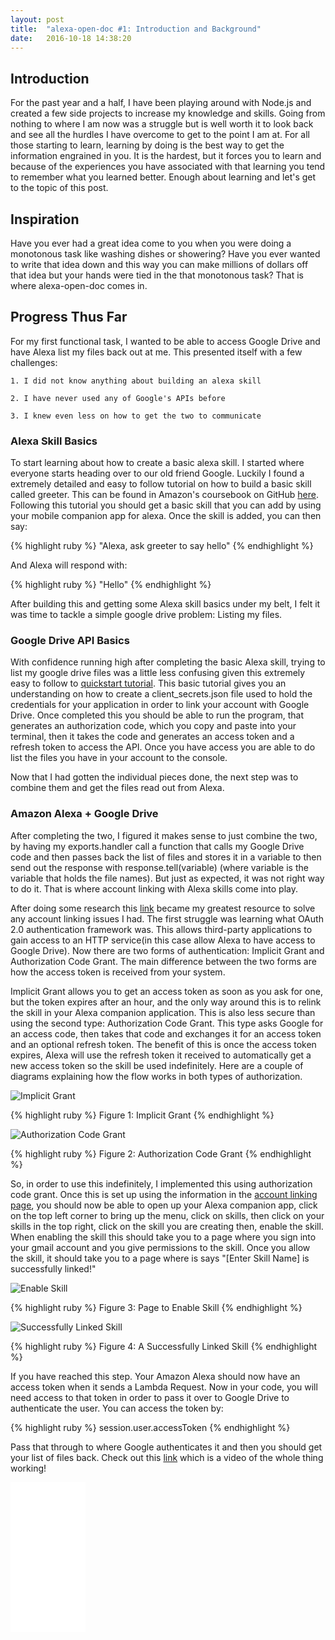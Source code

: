 ```yaml
---
layout: post
title:  "alexa-open-doc #1: Introduction and Background"
date:   2016-10-18 14:38:20 
---
```


## Introduction 


For the past year and a half, I have been playing around with Node.js and created a few side projects to increase my knowledge and skills.  Going from nothing to where I am now was a struggle but is well worth it to look back and see all the hurdles I have overcome to get to the point I am at.  For all those starting to learn, learning by doing is the best way to get the information engrained in you.  It is the hardest, but it forces you to learn and because of the experiences you have associated with that learning you tend to remember what you learned better.  Enough about learning and let's get to the topic of this post.


## Inspiration

Have you ever had a great idea come to you when you were doing a monotonous task like washing dishes or showering? Have you ever wanted to write that idea down and this way you can make millions of dollars off that idea but your hands were tied in the that monotonous task? That is where alexa-open-doc comes in.  


## Progress Thus Far

For my first functional task, I wanted to be able to access Google Drive and have Alexa list my files back out at me.  This presented itself with a few challenges:

	1. I did not know anything about building an alexa skill

	2. I have never used any of Google's APIs before

	3. I knew even less on how to get the two to communicate

### Alexa Skill Basics
	
To start learning about how to create a basic alexa skill.  I started where everyone starts heading over to our old friend Google.  Luckily I found a extremely detailed and easy to follow tutorial on how to build a basic skill called greeter. This can be found in Amazon's coursebook on GitHub [here][alexaBigNerdRanchTutorial].  Following this tutorial you should get a basic skill that you can add by using your mobile companion app for alexa. Once the skill is added, you can then say:

{% highlight ruby %}
"Alexa, ask greeter to say hello"
{% endhighlight %}

And Alexa will respond with:

{% highlight ruby %}
"Hello"
{% endhighlight %}

After building this and getting some Alexa skill basics under my belt, I felt it was time to tackle a simple google drive problem: Listing my files.

### Google Drive API Basics

With confidence running high after completing the basic Alexa skill, trying to list my google drive files was a little less confusing given this extremely easy to follow to [quickstart tutorial][qucikstartTurorial]. This basic tutorial gives you an understanding on how to create a client_secrets.json file used to hold the credentials for your application in order to link your account with Google Drive.  Once completed this you should be able to run the program, that generates an authorization code, which you copy and paste into your terminal, then it takes the code and generates an access token and a refresh token to access the API.  Once you have access you are able to do list the files you have in your account to the console.

Now that I had gotten the individual pieces done, the next step was to combine them and get the files read out from Alexa.

### Amazon Alexa + Google Drive

After completing the two, I figured it makes sense to just combine the two, by having my exports.handler call a function that calls my Google Drive code and then passes back the list of files and stores it in a variable to then send out the response with response.tell(variable) (where variable is the variable that holds the file names).  But just as expected, it was not right way to do it.  That is where account linking with Alexa skills come into play.

After doing some research this [link][accountLinking] became my greatest resource to solve any account linking issues I had. The first struggle was learning what OAuth 2.0 authentication framework was.  This allows third-party applications to gain access to an HTTP service(in this case allow Alexa to have access to Google Drive).  Now there are two forms of authentication: Implicit Grant and Authorization Code Grant.  The main difference between the two forms are how the access token is received from your system.  

Implicit Grant allows you to get an access token as soon as you ask for one, but the token expires after an hour, and the only way around this is to relink the skill in your Alexa companion application.  This is also less secure than using the second type: Authorization Code Grant.  This type asks Google for an access code, then takes that code and exchanges it for an access token and an optional refresh token.  The benefit of this is once the access token expires, Alexa will use the refresh token it received to automatically get a new access token so the skill be used indefinitely.  Here are a couple of diagrams explaining how the flow works in both types of authorization.

![Implicit Grant](/assets/alexa-open-doc/1/Implicit_grant.png)

{% highlight ruby %}
Figure 1: Implicit Grant
{% endhighlight %}

![Authorization Code Grant](/assets/alexa-open-doc/1/auth_code_grant.png)

{% highlight ruby %}
Figure 2: Authorization Code Grant
{% endhighlight %}

So, in order to use this indefinitely, I implemented this using authorization code grant. Once this is set up using the information in the [account linking page][accountLinking], you should now be able to open up your Alexa companion app, click on the top left corner to bring up the menu, click on skills, then click on your skills in the top right, click on the skill you are creating then, enable the skill. When enabling the skill this should take you to a page where you sign into your gmail account and you give permissions to the skill. Once you allow the skill, it should take you to a page where is says "[Enter Skill Name] is successfully linked!"

![Enable Skill](/assets/alexa-open-doc/1/enable_skill.PNG)

{% highlight ruby %}
Figure 3: Page to Enable Skill
{% endhighlight %}

![Successfully Linked Skill](/assets/alexa-open-doc/1/successfully.PNG)

{% highlight ruby %}
Figure 4: A Successfully Linked Skill
{% endhighlight %}

If you have reached this step.  Your Amazon Alexa should now have an access token when it sends a Lambda Request. Now in your code, you will need access to that token in order to pass it over to Google Drive to authenticate the user.  You can access the token by: 

{% highlight ruby %}
session.user.accessToken
{% endhighlight %}

 Pass that through to where Google authenticates it and then you should get your list of files back.  Check out this [link][twitterLinkToVideo] which is a video of the whole thing working!

<iframe style="width:120px;height:240px;" marginwidth="0" marginheight="0" scrolling="no" frameborder="0" src="//ws-na.amazon-adsystem.com/widgets/q?ServiceVersion=20070822&OneJS=1&Operation=GetAdHtml&MarketPlace=US&source=ac&ref=tf_til&ad_type=product_link&tracking_id=acucciniello-20&marketplace=amazon&region=US&placement=B000BBF4KO&asins=B000BBF4KO&linkId=958f2e2a40467849e6a1bcb772b7015b&show_border=true&link_opens_in_new_window=true&price_color=333333&title_color=0066c0&bg_color=ffffff">
</iframe>


[alexaBigNerdRanchTutorial]: https://github.com/bignerdranch/developing-alexa-skills-solutions/blob/master/coursebook/haIntro_Chapter.pdf
[qucikstartTurorial]: https://developers.google.com/drive/v3/web/quickstart/nodejs
[accountLinking]: https://developer.amazon.com/public/solutions/alexa/alexa-skills-kit/docs/linking-an-alexa-user-with-a-user-in-your-system
[twitterLinkToVideo]: https://twitter.com/antocucciniello/status/787300186980777985

